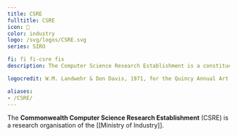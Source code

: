 ```yaml
---
title: CSRE
fulltitle: CSRE
icon: 🔬
color: industry
logo: /svg/logos/CSRE.svg
series: SIRO

fi: fi fi-csre fis
description: The Computer Science Research Establishment is a constituent research organisation of SIRO dedicated to computer, robotics and electrical research.

logocredit: W.M. Landwehr & Don Davis, 1971, for the Quincy Annual Art Show

aliases:
- /CSRE/
---
```

The <span class="fi fi-csre fis"></span> **Commonwealth Computer Science Research Establishment** (CSRE) is a research organisation of the [[Ministry of Industry]].